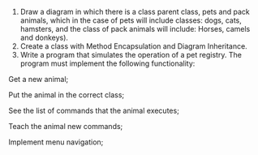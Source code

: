 1. Draw a diagram in which there is a class parent class, pets and pack animals, which in the case of pets will include classes: dogs, cats, hamsters, and the class of pack animals will include: Horses, camels and donkeys).
2. Create a class with Method Encapsulation and Diagram Inheritance.
3. Write a program that simulates the operation of a pet registry. The program must implement the following functionality:

Get a new animal;

Put the animal in the correct class;

See the list of commands that the animal executes;

Teach the animal new commands;

Implement menu navigation;
